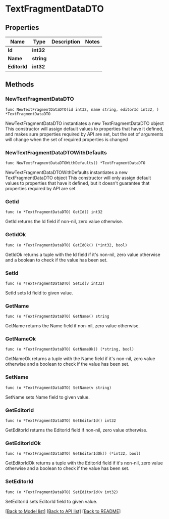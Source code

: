 # TextFragmentDataDTO

## Properties

Name | Type | Description | Notes
------------ | ------------- | ------------- | -------------
**Id** | **int32** |  | 
**Name** | **string** |  | 
**EditorId** | **int32** |  | 

## Methods

### NewTextFragmentDataDTO

`func NewTextFragmentDataDTO(id int32, name string, editorId int32, ) *TextFragmentDataDTO`

NewTextFragmentDataDTO instantiates a new TextFragmentDataDTO object
This constructor will assign default values to properties that have it defined,
and makes sure properties required by API are set, but the set of arguments
will change when the set of required properties is changed

### NewTextFragmentDataDTOWithDefaults

`func NewTextFragmentDataDTOWithDefaults() *TextFragmentDataDTO`

NewTextFragmentDataDTOWithDefaults instantiates a new TextFragmentDataDTO object
This constructor will only assign default values to properties that have it defined,
but it doesn't guarantee that properties required by API are set

### GetId

`func (o *TextFragmentDataDTO) GetId() int32`

GetId returns the Id field if non-nil, zero value otherwise.

### GetIdOk

`func (o *TextFragmentDataDTO) GetIdOk() (*int32, bool)`

GetIdOk returns a tuple with the Id field if it's non-nil, zero value otherwise
and a boolean to check if the value has been set.

### SetId

`func (o *TextFragmentDataDTO) SetId(v int32)`

SetId sets Id field to given value.


### GetName

`func (o *TextFragmentDataDTO) GetName() string`

GetName returns the Name field if non-nil, zero value otherwise.

### GetNameOk

`func (o *TextFragmentDataDTO) GetNameOk() (*string, bool)`

GetNameOk returns a tuple with the Name field if it's non-nil, zero value otherwise
and a boolean to check if the value has been set.

### SetName

`func (o *TextFragmentDataDTO) SetName(v string)`

SetName sets Name field to given value.


### GetEditorId

`func (o *TextFragmentDataDTO) GetEditorId() int32`

GetEditorId returns the EditorId field if non-nil, zero value otherwise.

### GetEditorIdOk

`func (o *TextFragmentDataDTO) GetEditorIdOk() (*int32, bool)`

GetEditorIdOk returns a tuple with the EditorId field if it's non-nil, zero value otherwise
and a boolean to check if the value has been set.

### SetEditorId

`func (o *TextFragmentDataDTO) SetEditorId(v int32)`

SetEditorId sets EditorId field to given value.



[[Back to Model list]](../README.md#documentation-for-models) [[Back to API list]](../README.md#documentation-for-api-endpoints) [[Back to README]](../README.md)


